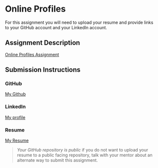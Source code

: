 # Online Profiles
For this assignment you will need to upload your resume and provide links to your GitHub account and your LinkedIn account.

## Assignment Description
[Online Profiles Assignment](https://education.launchcode.org/liftoff/modules/assignments/online-profiles)

## Submission Instructions
 
### GitHub
[My Github](https://github.com/DevJoshR)
 
### LinkedIn
[My profile](https://www.linkedin.com/in/joshua-roberts-54646220b/)
### Resume
[My Resume](Career/Resume.pdf)

> *Your GitHub repository is public* if you do not want to upload your resume to a public facing repository, talk with your mentor about an alternate way to submit this assignment.
